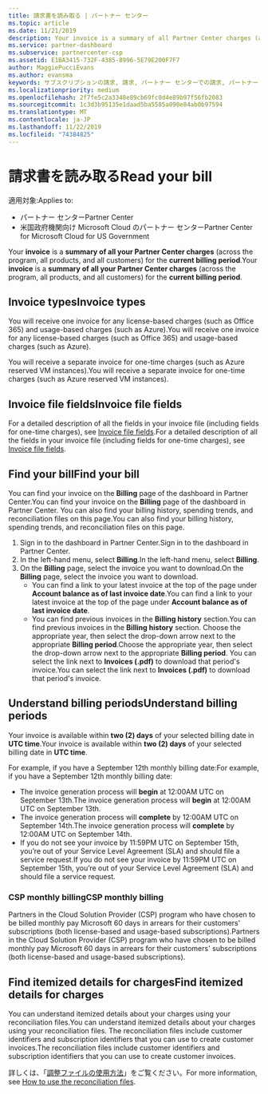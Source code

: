 ```yaml
---
title: 請求書を読み取る | パートナー センター
ms.topic: article
ms.date: 11/21/2019
description: Your invoice is a summary of all Partner Center charges (across the program, products, and customers) for the current monthly period.
ms.service: partner-dashboard
ms.subservice: partnercenter-csp
ms.assetid: E1BA3415-732F-4385-8996-5E79E200F7F7
author: MaggiePucciEvans
ms.author: evansma
keywords: サブスクリプションの請求, 請求, パートナー センターでの請求, パートナー センターの請求, 請求書の記載事項, 請求書, パートナー センターの請求書, CSP 請求書, 請求書の場所
ms.localizationpriority: medium
ms.openlocfilehash: 2f7fe5c2a3348e89cb69fc0d4e89b97f56fb2083
ms.sourcegitcommit: 1c3d3b95135e1daad5ba5585a090e84ab0b97594
ms.translationtype: MT
ms.contentlocale: ja-JP
ms.lasthandoff: 11/22/2019
ms.locfileid: "74384825"
---
```

# <a name="read-your-bill"></a><span data-ttu-id="f481b-104">請求書を読み取る</span><span class="sxs-lookup"><span data-stu-id="f481b-104">Read your bill</span></span>

<span data-ttu-id="f481b-105">適用対象:</span><span class="sxs-lookup"><span data-stu-id="f481b-105">Applies to:</span></span>

- <span data-ttu-id="f481b-106">パートナー センター</span><span class="sxs-lookup"><span data-stu-id="f481b-106">Partner Center</span></span>
- <span data-ttu-id="f481b-107">米国政府機関向け Microsoft Cloud のパートナー センター</span><span class="sxs-lookup"><span data-stu-id="f481b-107">Partner Center for Microsoft Cloud for US Government</span></span>

<span data-ttu-id="f481b-108">Your **invoice** is a **summary of all your Partner Center charges** (across the program, all products, and all customers) for the **current billing period**.</span><span class="sxs-lookup"><span data-stu-id="f481b-108">Your **invoice** is a **summary of all your Partner Center charges** (across the program, all products, and all customers) for the **current billing period**.</span></span>

## <a name="invoice-types"></a><span data-ttu-id="f481b-109">Invoice types</span><span class="sxs-lookup"><span data-stu-id="f481b-109">Invoice types</span></span>

<span data-ttu-id="f481b-110">You will receive one invoice for any license-based charges (such as Office 365) and usage-based charges (such as Azure).</span><span class="sxs-lookup"><span data-stu-id="f481b-110">You will receive one invoice for any license-based charges (such as Office 365) and usage-based charges (such as Azure).</span></span>

<span data-ttu-id="f481b-111">You will receive a separate invoice for one-time charges (such as Azure reserved VM instances).</span><span class="sxs-lookup"><span data-stu-id="f481b-111">You will receive a separate invoice for one-time charges (such as Azure reserved VM instances).</span></span>

## <a name="invoice-file-fields"></a><span data-ttu-id="f481b-112">Invoice file fields</span><span class="sxs-lookup"><span data-stu-id="f481b-112">Invoice file fields</span></span>

<span data-ttu-id="f481b-113">For a detailed description of all the fields in your invoice file (including fields for one-time charges), see [Invoice file fields](invoice-file.md).</span><span class="sxs-lookup"><span data-stu-id="f481b-113">For a detailed description of all the fields in your invoice file (including fields for one-time charges), see [Invoice file fields](invoice-file.md).</span></span>

## <a name="find-your-bill"></a><span data-ttu-id="f481b-114">Find your bill</span><span class="sxs-lookup"><span data-stu-id="f481b-114">Find your bill</span></span>

<span data-ttu-id="f481b-115">You can find your invoice on the **Billing** page of the dashboard in Partner Center.</span><span class="sxs-lookup"><span data-stu-id="f481b-115">You can find your invoice on the **Billing** page of the dashboard in Partner Center.</span></span> <span data-ttu-id="f481b-116">You can also find your billing history, spending trends, and reconciliation files on this page.</span><span class="sxs-lookup"><span data-stu-id="f481b-116">You can also find your billing history, spending trends, and reconciliation files on this page.</span></span>

1. <span data-ttu-id="f481b-117">Sign in to the dashboard in Partner Center.</span><span class="sxs-lookup"><span data-stu-id="f481b-117">Sign in to the dashboard in Partner Center.</span></span>
2. <span data-ttu-id="f481b-118">In the left-hand menu, select **Billing**.</span><span class="sxs-lookup"><span data-stu-id="f481b-118">In the left-hand menu, select **Billing**.</span></span>
3. <span data-ttu-id="f481b-119">On the **Billing** page, select the invoice you want to download.</span><span class="sxs-lookup"><span data-stu-id="f481b-119">On the **Billing** page, select the invoice you want to download.</span></span>
    - <span data-ttu-id="f481b-120">You can find a link to your latest invoice at the top of the page under **Account balance as of last invoice date**.</span><span class="sxs-lookup"><span data-stu-id="f481b-120">You can find a link to your latest invoice at the top of the page under **Account balance as of last invoice date**.</span></span>
    - <span data-ttu-id="f481b-121">You can find previous invoices in the **Billing history** section.</span><span class="sxs-lookup"><span data-stu-id="f481b-121">You can find previous invoices in the **Billing history** section.</span></span> <span data-ttu-id="f481b-122">Choose the appropriate year, then select the drop-down arrow next to the appropriate **Billing period**.</span><span class="sxs-lookup"><span data-stu-id="f481b-122">Choose the appropriate year, then select the drop-down arrow next to the appropriate **Billing period**.</span></span> <span data-ttu-id="f481b-123">You can select the link next to **Invoices (.pdf)** to download that period's invoice.</span><span class="sxs-lookup"><span data-stu-id="f481b-123">You can select the link next to **Invoices (.pdf)** to download that period's invoice.</span></span>

## <a name="understand-billing-periods"></a><span data-ttu-id="f481b-124">Understand billing periods</span><span class="sxs-lookup"><span data-stu-id="f481b-124">Understand billing periods</span></span>

<span data-ttu-id="f481b-125">Your invoice is available within **two (2) days** of your selected billing date in **UTC time**.</span><span class="sxs-lookup"><span data-stu-id="f481b-125">Your invoice is available within **two (2) days** of your selected billing date in **UTC time**.</span></span>

<span data-ttu-id="f481b-126">For example, if you have a September 12th monthly billing date:</span><span class="sxs-lookup"><span data-stu-id="f481b-126">For example, if you have a September 12th monthly billing date:</span></span>

- <span data-ttu-id="f481b-127">The invoice generation process will **begin** at 12:00AM UTC on September 13th.</span><span class="sxs-lookup"><span data-stu-id="f481b-127">The invoice generation process will **begin** at 12:00AM UTC on September 13th.</span></span>
- <span data-ttu-id="f481b-128">The invoice generation process will **complete** by 12:00AM UTC on September 14th.</span><span class="sxs-lookup"><span data-stu-id="f481b-128">The invoice generation process will **complete** by 12:00AM UTC on September 14th.</span></span>
- <span data-ttu-id="f481b-129">If you do not see your invoice by 11:59PM UTC on September 15th, you’re out of your Service Level Agreement (SLA) and should file a service request.</span><span class="sxs-lookup"><span data-stu-id="f481b-129">If you do not see your invoice by 11:59PM UTC on September 15th, you’re out of your Service Level Agreement (SLA) and should file a service request.</span></span>

### <a name="csp-monthly-billing"></a><span data-ttu-id="f481b-130">CSP monthly billing</span><span class="sxs-lookup"><span data-stu-id="f481b-130">CSP monthly billing</span></span>

<span data-ttu-id="f481b-131">Partners in the Cloud Solution Provider (CSP) program who have chosen to be billed monthly pay Microsoft 60 days in arrears for their customers' subscriptions (both license-based and usage-based subscriptions).</span><span class="sxs-lookup"><span data-stu-id="f481b-131">Partners in the Cloud Solution Provider (CSP) program who have chosen to be billed monthly pay Microsoft 60 days in arrears for their customers' subscriptions (both license-based and usage-based subscriptions).</span></span>

## <a name="find-itemized-details-for-charges"></a><span data-ttu-id="f481b-132">Find itemized details for charges</span><span class="sxs-lookup"><span data-stu-id="f481b-132">Find itemized details for charges</span></span>

<span data-ttu-id="f481b-133">You can understand itemized details about your charges using your reconciliation files.</span><span class="sxs-lookup"><span data-stu-id="f481b-133">You can understand itemized details about your charges using your reconciliation files.</span></span> <span data-ttu-id="f481b-134">The reconciliation files include customer identifiers and subscription identifiers that you can use to create customer invoices.</span><span class="sxs-lookup"><span data-stu-id="f481b-134">The reconciliation files include customer identifiers and subscription identifiers that you can use to create customer invoices.</span></span>

<span data-ttu-id="f481b-135">詳しくは、「[調整ファイルの使用方法](use-the-reconciliation-files.md)」をご覧ください。</span><span class="sxs-lookup"><span data-stu-id="f481b-135">For more information, see [How to use the reconciliation files](use-the-reconciliation-files.md).</span></span>
